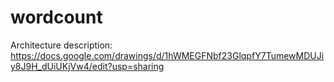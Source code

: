 # wordcount

Architecture description: https://docs.google.com/drawings/d/1hWMEGFNbf23GlqpfY7TumewMDUJiy8J9H_dUiUKjVw4/edit?usp=sharing
